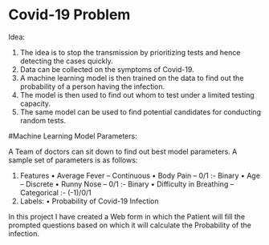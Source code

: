 # Covid-19 Problem

Idea:
1.	The idea is to stop the transmission by prioritizing tests and hence detecting the cases quickly.
2.	Data can be collected on the symptoms of Covid-19.
3.	A machine learning model is then trained on the data to find out the probability of a person having the infection.
4.	The model is then used to find out whom to test under a limited testing capacity.
5.	The same model can be used to find potential candidates for conducting random tests. 

#Machine Learning Model Parameters:

A Team of doctors can sit down to find out best model parameters.
A sample set of parameters is as follows:
1.	Features
•	Average Fever – Continuous
•	Body Pain – 0/1 :- Binary
•	Age – Discrete
•	Runny Nose – 0/1 :- Binary
•	Difficulty in Breathing – Categorical :-  (-1)/0/1 
2.	Labels:
•	Probability of Covid-19 Infection

In this project I have created a Web form in which the Patient will fill the prompted questions based on which it will calculate the Probability of the infection.
